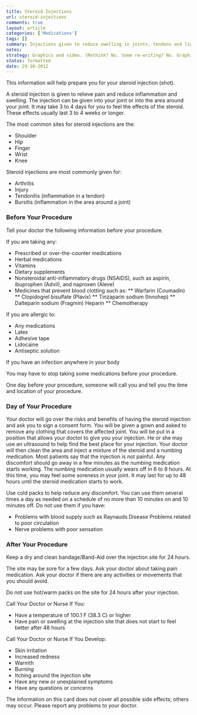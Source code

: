 ```yaml
---
title: Steroid Injections
url: steroid-injections
comments: true
layout: article
categories: ['Medications']
tags: []
summary: Injections given to reduce swelling in joints, tendons and ligaments. What happens on the day of the procedure, the sensation of getting the injection, how to recover afterwards. What problems might occur, when to call. 
notes:
strategy: Graphics and video. (Rethink? No. Some re-writing? No. Graphics or diagrams? Yes. Photography? Yes. Podcast or audio? No. Video? Yes)
status: formatted
date: 29-10-2012
---
```

This information will help prepare you for your steroid injection (shot).

A steroid injection is given to relieve pain and reduce inflammation and swelling. The injection can be given into your joint or into the area around your joint. It may take 3 to 4 days for you to feel the effects of the steroid. These effects usually last 3 to 4 weeks or longer.

The most common sites for steroid injections are the:

* Shoulder
* Hip
* Finger
* Wrist
* Knee

Steroid injections are most commonly given for:

* Arthritis
* Injury
* Tendonitis (inflammation in a tendon)
* Bursitis (inflammation in the area around a joint)

### Before Your Procedure
Tell your doctor the following information before your procedure. 

If you are taking any: 

* Prescribed or over-the-counter medications
* Herbal medications
* Vitamins
* Dietary supplements
* Nonsteroidal anti-inflammatory drugs (NSAIDS), such as aspirin, ibuprophen (Advil), and naproxen (Aleve)
* Medicines that prevent blood clotting such as:
** Warfarin (Coumadin)
** Clopidogrel bisulfate (Plavix)
** Tinzaparin sodium (Innohep)
** Dalteparin sodium (Fragmin)  Heparin
** Chemotherapy
 
If you are allergic to:
* Any medications
* Latex
* Adhesive tape
* Lidocaine
* Antiseptic solution

If you have an infection anywhere in your body

You may have to stop taking some medications before your procedure.

One day before your procedure, someone will call you and tell you the time and location of your procedure.

### Day of Your Procedure
Your doctor will go over the risks and benefits of having the steroid injection and ask you to sign a consent form.
You will be given a gown and asked to remove any clothing that covers the affected joint. You will be put in
a position that allows your doctor to give you your injection. He or she may use an ultrasound to help find the best place for your injection. Your doctor will then clean the area and inject a mixture of the steroid and a numbing medication.
Most patients say that the injection is not painful. Any discomfort should go away in a few minutes as the numbing medication starts working. The numbing medication usually wears off in 6 to 8 hours. At this time, you may feel some soreness in your joint. It may last for up to 48 hours until the steroid medication starts to work.

Use cold packs to help reduce any discomfort. You can use them several times a day as needed on a schedule of no more than 10 minutes on and 10 minutes off. Do not use them if you have:

* Problems with blood supply such as Raynauds Disease  Problems related to poor circulation
* Nerve problems with poor sensation

### After Your Procedure
Keep a dry and clean bandage/Band-Aid over the injection site for 24 hours.

The site may be sore for a few days. Ask your doctor about taking pain medication.  Ask your doctor if there are any activities or movements that you should avoid.

Do not use hot/warm packs on the site for 24 hours after your injection.

Call Your Doctor or Nurse If You:

* Have a temperature of 100.1 F (38.3 C) or higher
* Have pain or swelling at the injection site that does not start to feel better after 48 hours

Call Your Doctor or Nurse If You Develop:

* Skin irritation
* Increased redness
* Warmth
* Burning
* Itching around the injection site
* Have any new or unexplained symptoms
* Have any questions or concerns

The information on this card does not cover all possible side effects; others may occur. Please report any problems to your doctor.